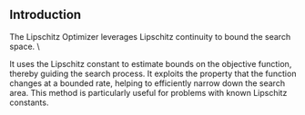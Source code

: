 ## Introduction

The Lipschitz Optimizer leverages Lipschitz continuity to bound the search space. \\

It uses the Lipschitz constant to estimate bounds on the objective function, thereby guiding the search process. It exploits the property that the function changes at a bounded rate, helping to efficiently narrow down the search area. This method is particularly useful for problems with known Lipschitz constants.